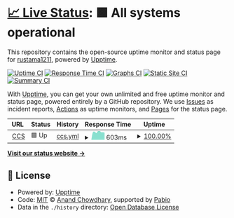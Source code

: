 # [📈 Live Status](https://statuses-ccs.otesuto.com): <!--live status--> **🟩 All systems operational**

This repository contains the open-source uptime monitor and status page for [rustama1211](https://statuses-ccs.otesuto.com), powered by [Upptime](https://github.com/upptime/upptime).

[![Uptime CI](https://github.com/rustama1211/up-ccs/workflows/Uptime%20CI/badge.svg)](https://github.com/rustama1211/up-ccs/actions?query=workflow%3A%22Uptime+CI%22)
[![Response Time CI](https://github.com/rustama1211/up-ccs/workflows/Response%20Time%20CI/badge.svg)](https://github.com/rustama1211/up-ccs/actions?query=workflow%3A%22Response+Time+CI%22)
[![Graphs CI](https://github.com/rustama1211/up-ccs/workflows/Graphs%20CI/badge.svg)](https://github.com/rustama1211/up-ccs/actions?query=workflow%3A%22Graphs+CI%22)
[![Static Site CI](https://github.com/rustama1211/up-ccs/workflows/Static%20Site%20CI/badge.svg)](https://github.com/rustama1211/up-ccs/actions?query=workflow%3A%22Static+Site+CI%22)
[![Summary CI](https://github.com/rustama1211/up-ccs/workflows/Summary%20CI/badge.svg)](https://github.com/rustama1211/up-ccs/actions?query=workflow%3A%22Summary+CI%22)

With [Upptime](https://upptime.js.org), you can get your own unlimited and free uptime monitor and status page, powered entirely by a GitHub repository. We use [Issues](https://github.com/rustama1211/up-ccs/issues) as incident reports, [Actions](https://github.com/rustama1211/up-ccs/actions) as uptime monitors, and [Pages](https://statuses-ccs.otesuto.com) for the status page.

<!--start: status pages-->
<!-- This summary is generated by Upptime (https://github.com/upptime/upptime) -->
<!-- Do not edit this manually, your changes will be overwritten -->
<!-- prettier-ignore -->
| URL | Status | History | Response Time | Uptime |
| --- | ------ | ------- | ------------- | ------ |
| <img alt="" src="https://icons.duckduckgo.com/ip3/ccs.mitsubishimotorsid-mobileapp.com.ico" height="13"> [CCS](https://ccs.mitsubishimotorsid-mobileapp.com/v1/health) | 🟩 Up | [ccs.yml](https://github.com/rustama1211/up-ccs/commits/HEAD/history/ccs.yml) | <details><summary><img alt="Response time graph" src="./graphs/ccs/response-time-week.png" height="20"> 603ms</summary><br><a href="https://statuses-ccs.otesuto.com/history/ccs"><img alt="Response time 587" src="https://img.shields.io/endpoint?url=https%3A%2F%2Fraw.githubusercontent.com%2Frustama1211%2Fup-ccs%2FHEAD%2Fapi%2Fccs%2Fresponse-time.json"></a><br><a href="https://statuses-ccs.otesuto.com/history/ccs"><img alt="24-hour response time 594" src="https://img.shields.io/endpoint?url=https%3A%2F%2Fraw.githubusercontent.com%2Frustama1211%2Fup-ccs%2FHEAD%2Fapi%2Fccs%2Fresponse-time-day.json"></a><br><a href="https://statuses-ccs.otesuto.com/history/ccs"><img alt="7-day response time 603" src="https://img.shields.io/endpoint?url=https%3A%2F%2Fraw.githubusercontent.com%2Frustama1211%2Fup-ccs%2FHEAD%2Fapi%2Fccs%2Fresponse-time-week.json"></a><br><a href="https://statuses-ccs.otesuto.com/history/ccs"><img alt="30-day response time 607" src="https://img.shields.io/endpoint?url=https%3A%2F%2Fraw.githubusercontent.com%2Frustama1211%2Fup-ccs%2FHEAD%2Fapi%2Fccs%2Fresponse-time-month.json"></a><br><a href="https://statuses-ccs.otesuto.com/history/ccs"><img alt="1-year response time 587" src="https://img.shields.io/endpoint?url=https%3A%2F%2Fraw.githubusercontent.com%2Frustama1211%2Fup-ccs%2FHEAD%2Fapi%2Fccs%2Fresponse-time-year.json"></a></details> | <details><summary><a href="https://statuses-ccs.otesuto.com/history/ccs">100.00%</a></summary><a href="https://statuses-ccs.otesuto.com/history/ccs"><img alt="All-time uptime 100.00%" src="https://img.shields.io/endpoint?url=https%3A%2F%2Fraw.githubusercontent.com%2Frustama1211%2Fup-ccs%2FHEAD%2Fapi%2Fccs%2Fuptime.json"></a><br><a href="https://statuses-ccs.otesuto.com/history/ccs"><img alt="24-hour uptime 100.00%" src="https://img.shields.io/endpoint?url=https%3A%2F%2Fraw.githubusercontent.com%2Frustama1211%2Fup-ccs%2FHEAD%2Fapi%2Fccs%2Fuptime-day.json"></a><br><a href="https://statuses-ccs.otesuto.com/history/ccs"><img alt="7-day uptime 100.00%" src="https://img.shields.io/endpoint?url=https%3A%2F%2Fraw.githubusercontent.com%2Frustama1211%2Fup-ccs%2FHEAD%2Fapi%2Fccs%2Fuptime-week.json"></a><br><a href="https://statuses-ccs.otesuto.com/history/ccs"><img alt="30-day uptime 100.00%" src="https://img.shields.io/endpoint?url=https%3A%2F%2Fraw.githubusercontent.com%2Frustama1211%2Fup-ccs%2FHEAD%2Fapi%2Fccs%2Fuptime-month.json"></a><br><a href="https://statuses-ccs.otesuto.com/history/ccs"><img alt="1-year uptime 100.00%" src="https://img.shields.io/endpoint?url=https%3A%2F%2Fraw.githubusercontent.com%2Frustama1211%2Fup-ccs%2FHEAD%2Fapi%2Fccs%2Fuptime-year.json"></a></details>

<!--end: status pages-->

[**Visit our status website →**](https://statuses-ccs.otesuto.com)

## 📄 License

- Powered by: [Upptime](https://github.com/upptime/upptime)
- Code: [MIT](./LICENSE) © [Anand Chowdhary](https://anandchowdhary.com), supported by [Pabio](https://pabio.com)
- Data in the `./history` directory: [Open Database License](https://opendatacommons.org/licenses/odbl/1-0/)

